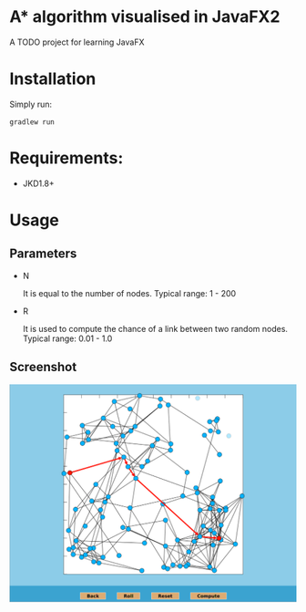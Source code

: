 # A* algorithm visualised in JavaFX2
A TODO project for learning JavaFX

# Installation

Simply run:

    gradlew run
  
# Requirements:

- JKD1.8+

# Usage

## Parameters

- N

  It is equal to the number of nodes.
  Typical range: 1 - 200
  
- R

  It is used to compute the chance of a link between two random nodes.
  Typical range: 0.01 - 1.0
  
## Screenshot
![navi window](img/navi-panel.png)

